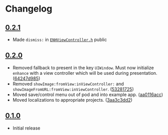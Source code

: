 # Changelog

## [0.2.1](https://github.com/amco/enhance/releases/tag/0.2.1)

* Made `dismiss:` in [`ENHViewController.h`](https://github.com/amco/enhance/blob/653b817edd0d4ab623455dd503a52d3d4249062e/Pod/Classes/ENHViewController.h#L145) public

## [0.2.0](https://github.com/amco/enhance/releases/tag/0.2.0)

* Removed fallback to present in the key `UIWindow`. Must now initialize `enhance` with a view controller which will be used during presentation. ([64247d985](https://github.com/amco/enhance/commit/64247d9855448d39274651f7ea42863ba8b1bf56))
* Removed `showImage:fromView:inViewController:` and `showImageFromURL:fromView:inViewController`. ([53281725](https://github.com/amco/enhance/commit/5328172584614496c42b1b8141f1005df58cbbcc))
* Moved save/control menu out of pod and into example app. ([aa0116acc](https://github.com/amco/enhance/commit/aa0116accaabf31f111bebcd55db2c4ce2f67c37))
* Moved localizations to appropriate projects.
 ([3aa3c3dd2](https://github.com/amco/enhance/commit/3aa3c3dd2b11885108684876d20d01de711d2ea0))

## [0.1.0](https://github.com/amco/enhance/releases/tag/0.1.0)

* Initial release
